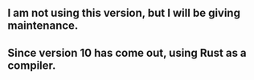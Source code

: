 ## I am not using this version, but I will be giving maintenance.

## Since version 10 has come out, using Rust as a compiler.
